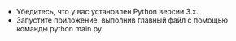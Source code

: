 - Убедитесь, что у вас установлен Python версии 3.x.
- Запустите приложение, выполнив главный файл с помощью команды python main.py.

